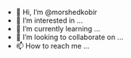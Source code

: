 - 👋 Hi, I’m @morshedkobir
- 👀 I’m interested in ...
- 🌱 I’m currently learning ...
- 💞️ I’m looking to collaborate on ...
- 📫 How to reach me ...

<!---
morshedkobir/morshedkobir is a ✨ special ✨ repository because its `README.md` (this file) appears on your GitHub profile.
You can click the Preview link to take a look at your changes.
--->
